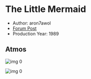 # The Little Mermaid

* Author: aron7awol
* [Forum Post](https://www.avsforum.com/threads/bass-eq-for-filtered-movies.2995212/post-57639148)
* Production Year: 1989

## Atmos

![img 0](https://i.imgur.com/haGbmJX.jpg)

![img 0](https://i.imgur.com/S8mrqyL.jpg)

